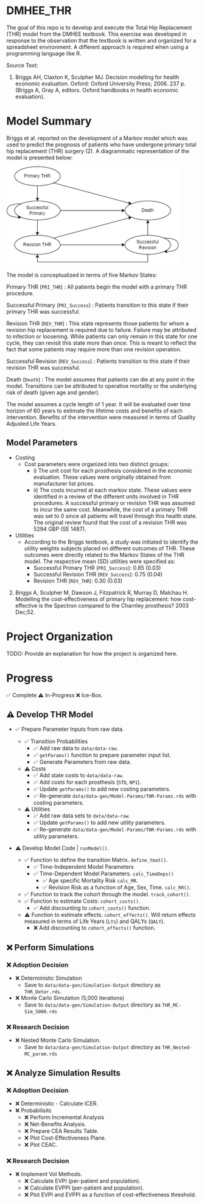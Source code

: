 # DMHEE_THR
The goal of this repo is to develop and execute the Total Hip Replacement (THR) 
model from the DMHEE textbook. This exercise was developed in response to the
observation that the textbook is written and organized for a spreadsheet 
environment. A different approach is required when using a programming language 
like R. 

Source Text: 
1. Briggs AH, Claxton K, Sculpher MJ. Decision modelling for health economic
evaluation. Oxford: Oxford University Press; 2006. 237 p. (Briggs A, Gray A, 
editors. Oxford handbooks in health economic evaluation). 

# Model Summary
Briggs et al. reported on the development of a Markov model which was used to 
predict the prognosis of patients who have undergone primary total hip 
replacement (THR) surgery (2). A diagrammatic representation of the model 
is presented below: 

![Structure of THR Markov Model](docs/Diagrams/THR-Model.png)

The model is conceptualized in terms of five Markov States: 

Primary THR (`PRI_THR`)
  : All patients begin the model with a primary THR procedure. 
  
Successful Primary (`PRI_Success`)
  : Patients transition to this state if their primary THR was successful. 
  
Revision THR (`REV_THR`)
  : This state represents those patients for whom a revision hip replacement is 
  required due to failure. Failure may be attributed to infection or loosening. 
  While patients can only remain in this state for one cycle, they can revisit 
  this state more than once. This is meant to reflect the fact that some 
  patients may require more than one revision operation. 
  
Successful Revision (`REV_Success`)
  : Patients transition to this state if their revision THR was successful. 
  
Death (`Death`)
  : The model assumes that patients can die at any point in the model. 
  Transitions can be attributed to operative mortality or the underlying risk of 
  death (given age and gender). 
  
The model assumes a cycle length of 1 year. It will be evaluated over time 
horizon of 60 years to estimate the lifetime costs and benefits of each 
intervention. Benefits of the intervention were measured in terms of Quality 
Adjusted Life Years. 

## Model Parameters

* Costing
  - Cost parameters were organized into two distinct groups: 
    - i) The unit cost for each prosthesis considered in the economic 
    evaluation. These values were originally obtained from manufacturer list 
    prices. 
    - ii) The costs incurred at each markov state. These values were identified 
    in a review of the different units involved in THR procedures. A successful 
    primary or revision THR was assumed to incur the same cost. Meanwhile, the 
    cost of a primary THR was set to 0 since all patients will travel through 
    this health state. The original review found that the cost of a revision 
    THR was 5294 GBP (SE 1487). 
* Utilities
  - According to the Briggs textbook, a study was initiated to identify the 
  utility weights subjects placed on different outcomes of THR. These outcomes 
  were directly related to the Markov States of the THR model. The respective 
  mean (SD) utilities were specified as: 
    - Successful Primary THR (`PRI_Success`): 0.85 (0.03)
    - Successful Revision THR (`REV_Success`): 0.75 (0.04)
    - Revision THR (`REV_THR`): 0.30 (0.03)


2. Briggs A, Sculpher M, Dawson J, Fitzpatrick R, Murray D, Malchau H. Modelling 
the cost-effectiveness of primary hip replacement: how cost-effective is the 
Spectron compared to the Charnley prosthesis? 2003 Dec;52. 


# Project Organization
TODO: Provide an explanation for how the project is organized here. 

# Progress
:white_check_mark: Complete
:warning: In-Progress
:x: Ice-Box.

## :warning: Develop THR Model

* :white_check_mark: Prepare Parameter Inputs from raw data. 
  - :white_check_mark: Transition Probabilities
    - :white_check_mark: Add raw data to `data/data-raw`. 
    - :white_check_mark: `getParams()` function to prepare parameter input list.
    - :white_check_mark: Generate Parameters from raw data. 
  - :warning: Costs
    - :white_check_mark: Add state costs to `data/data-raw`. 
    - :white_check_mark: Add costs for each prosthesis (`STD`, `NP1`).
    - :white_check_mark: Update `getParams()` to add new costing parameters. 
    - :white_check_mark: Re-generate `data/data-gen/Model-Params/THR-Params.rds` 
    with costing parameters. 
  - :warning: Utilities
    - :white_check_mark: Add raw data sets to `data/data-raw`. 
    - :white_check_mark: Update `getParams()` to add new utility parameters. 
    - :white_check_mark: Re-generate `data/data-gen/Model-Params/THR-Params.rds` 
    with utility parameters. 

* :warning: Develop Model Code | `runModel()`. 
  - :white_check_mark: Function to define the transition Matrix. `define_tmat()`. 
    - :white_check_mark: Time-Independent Model Parameters
    - :white_check_mark: Time-Dependent Model Parameters. `calc_TimeDeps()`
      - :white_check_mark: Age specific Mortality Risk `calc_MR`. 
      - :white_check_mark: Revision Risk as a function of Age, Sex, Time. `calc_RR()`. 
  - :white_check_mark: Function to track the cohort through the model. `track_cohort()`. 
  - :white_check_mark: Function to estimate Costs: `cohort_costs()`. 
      - :white_check_mark: Add discounting to `cohort_costs()` function. 
  - :warning: Function to estimate effects. `cohort_effects()`. Will return effects 
  measured in terms of Life Years (`LYs`) and QALYs (`QALY`). 
    - :x: Add discounting to `cohort_effects()` function. 

## :x: Perform Simulations

### :x: Adoption Decision
* :x: Deterministic Simulation
  - Save to `data/data-gen/Simulation-Output` directory as `THR_Deter.rds`. 
* :x: Monte Carlo Simulation (5,000 iterations)
  - Save to `data/data-gen/Simulation-Output` directory as `THR_MC-Sim_5000.rds`

### :x: Research Decision
* :x: Nested Monte Carlo Simulation. 
  - Save to `data/data-gen/Simulation-Output` directory as `THR_Nested-MC_param.rds`
  
## :x: Analyze Simulation Results

### :x: Adoption Decision

* :x: Deterministic - Calculate ICER. 
* :x: Probabilisitc
  - :x: Perform Incremental Analysis
  - :x: Net-Benefits Analysis. 
  - :x: Prepare CEA Results Table. 
  - :x: Plot Cost-Effectiveness Plane. 
  - :x: Plot CEAC. 
  
### :x: Research Decision
* :x: Implement VoI Methods. 
  - :x: Calculate EVPI (per-patient and population). 
  - :x: Calculate EVPPI (per-patient and population). 
  - :x: Plot EVPI and EVPPI as a function of cost-effectiveness threshold. 